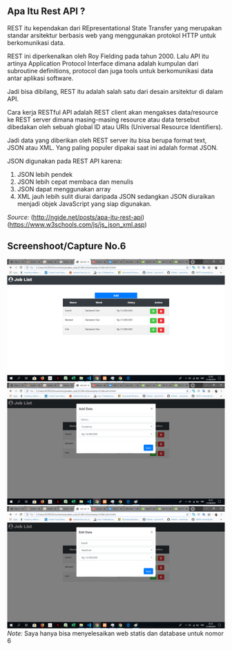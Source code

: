 ## Apa Itu Rest API ?
REST itu kependakan dari REpresentational State Transfer yang merupakan standar arsitektur berbasis web yang menggunakan protokol HTTP untuk berkomunikasi data.

REST ini diperkenalkan oleh Roy Fielding pada tahun 2000. Lalu API itu artinya Application Protocol Interface dimana adalah kumpulan dari subroutine definitions, protocol dan juga tools untuk berkomunikasi data antar aplikasi software.

Jadi bisa dibilang, REST itu adalah salah satu dari desain arsitektur di dalam API.

Cara kerja RESTful API adalah REST client akan mengakses data/resource ke REST server dimana masing-masing resource atau data tersebut dibedakan oleh sebuah global ID atau URIs (Universal Resource Identifiers).

Jadi data yang diberikan oleh REST server itu bisa berupa format text, JSON atau XML. Yang paling populer dipakai saat ini adalah format JSON.

JSON digunakan pada REST API karena:
1. JSON lebih pendek
2. JSON lebih cepat membaca dan menulis
3. JSON dapat menggunakan array
4. XML jauh lebih sulit diurai daripada JSON sedangkan JSON diuraikan menjadi objek JavaScript yang siap digunakan.

*Source:*
(http://ngide.net/posts/apa-itu-rest-api)
(https://www.w3schools.com/js/js_json_xml.asp)


## Screenshoot/Capture No.6
![SS1](https://github.com/thisfikri/bootcamp-b12k4-a/blob/master/soal6/capture/ss1.png)
![SS2](https://github.com/thisfikri/bootcamp-b12k4-a/blob/master/soal6/capture/ss2.png)
![SS3](https://github.com/thisfikri/bootcamp-b12k4-a/blob/master/soal6/capture/ss3.png)
*Note:* Saya hanya bisa menyelesaikan web statis dan database untuk nomor 6
